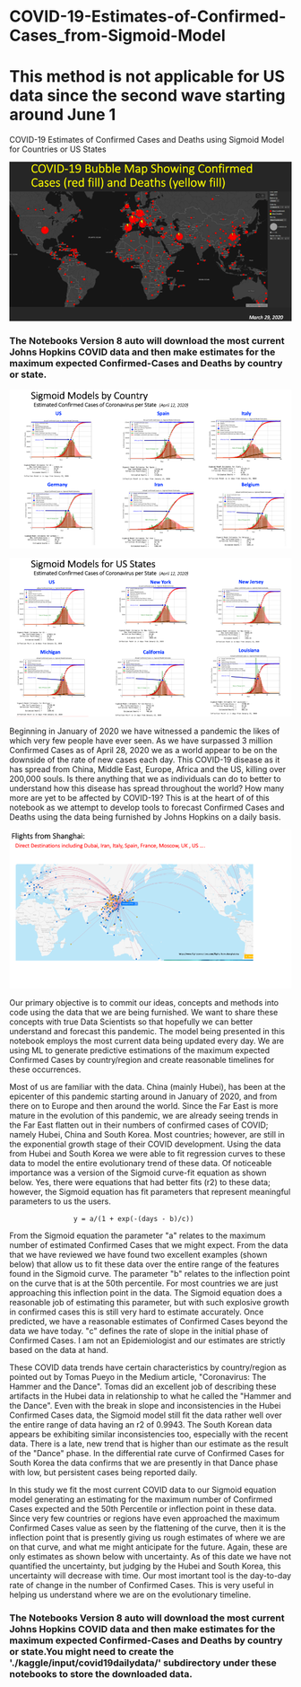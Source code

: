 # COVID-19-Estimates-of-Confirmed-Cases_from-Sigmoid-Model
# This method is not applicable for US data since the second wave starting around June 1
COVID-19 Estimates of Confirmed Cases and Deaths using Sigmoid Model for Countries or US States

![COVID](BubbleMap_mch29.png)

### The Notebooks Version 8 auto will download the most current Johns Hopkins COVID data and then make estimates for the maximum expected Confirmed-Cases and Deaths by country or state.


![COVID](sigmoid_model_estimates.png)

![COVID](sigmoid_model_estimates_US.png)


Beginning in January of 2020 we have witnessed a pandemic the likes of which very few people have ever seen. As we have surpassed 3 million Confirmed Cases as of April 28, 2020 we as a world appear to be on the downside of the rate of new cases each day.  This COVID-19 disease as it has spread from China, Middle East, Europe, Africa and the US, killing over 200,000 souls. Is there anything that we as individuals can do to better to understand how this disease has spread throughout the world? How many more are yet to be affected by COVID-19? This is at the heart of of this notebook as we attempt to develop tools to forecast Confirmed Cases and Deaths using the data being furnished by Johns Hopkins on a daily basis.  

![COVID](ChinaFlights.png)

Our primary objective is to commit our ideas, concepts and methods into code using the data that we are being furnished. We want to share these concepts with true Data Scientists so that hopefully we can better understand and forecast this pandemic. The model being presented in this notebook employs the most current data being updated every day. We are using ML to generate predictive estimations of the maximum expected Confirmed Cases by country/region and create reasonable timelines for these occurrences.

Most of us are familiar with the data. China (mainly Hubei), has been at the epicenter of this pandemic starting around in  January of 2020, and from there on to Europe and then around the world. Since the Far East is more mature in the evolution of this pandemic, we are already seeing trends in the Far East flatten out in their numbers of confirmed cases of COVID; namely Hubei, China and South Korea. Most countries; however, are still in the exponential growth stage of their COVID development. Using the data from Hubei and South Korea we were able to fit regression curves to these data to model the entire evolutionary trend of these data. Of noticeable importance was a version of the Sigmoid curve-fit equation as shown below. Yes, there were equations that had better fits (r2) to these data; however, the Sigmoid equation has fit parameters that represent meaningful parameters to us the users.

                    y = a/(1 + exp(-(days - b)/c))

From the Sigmoid equation the parameter "a" relates to the maximum number of estimated Confirmed Cases that we might expect. From the data that we have reviewed we have found two excellent examples (shown below) that allow us to fit these data over the entire range of the features found in the Sigmoid curve. The parameter "b" relates to the inflection point on the curve that is at the 50th percentile. For most countries we are just approaching this inflection point in the data. The Sigmoid equation does a reasonable job of estimating this parameter, but with such explosive growth in confirmed cases this is still very hard to estimate accurately. Once predicted, we have a reasonable estimates of Confirmed Cases beyond the data we have today. "c" defines the rate of slope in the initial phase of Confirmed Cases. I am not an Epidemiologist and our estimates are strictly based on the data at hand.

These COVID data trends have certain characteristics by country/region as pointed out by Tomas Pueyo in the Medium article, "Coronavirus: The Hammer and the Dance". Tomas did an excellent job of describing these artifacts in the Hubei data in relationship to what he called the "Hammer and the Dance". Even with the break in slope and inconsistencies in the Hubei Confirmed Cases data, the Sigmoid model still fit the data rather well over the entire range of data having an r2 of 0.9943. The South Korean data appears be exhibiting similar inconsistencies too, especially with the recent data. There is a late, new trend that is higher than our estimate as the result of the "Dance" phase. In the differential rate curve of Confirmed Cases for South Korea the data confirms that we are presently in that Dance phase with low, but persistent cases being reported daily.

In this study we fit the most current COVID data to our Sigmoid equation model generating an estimating for the maximum number of Confirmed Cases expected and the 50th Percentile or inflection point in these data. Since very few countries or regions have even approached the maximum Confirmed Cases value as seen by the flattening of the curve, then it is the inflection point that is presently giving us rough estimates of where we are on that curve, and what me might anticipate for the future. Again, these are only estimates as shown below with uncertainty. As of this date we have not quantified the uncertainty, but judging by the Hubei and South Korea, this uncertainty will decrease with time. Our most imortant tool is the day-to-day rate of change in the number of Confirmed Cases.  This is very useful in helping us understand where we are on the evolutionary timeline.


### The Notebooks Version 8 auto will download the most current Johns Hopkins COVID data and then make estimates for the maximum expected Confirmed-Cases and Deaths by country or state.You might need to create the './kaggle/input/covid19dailydata/' subdirectory under these notebooks to store the downloaded data. 

